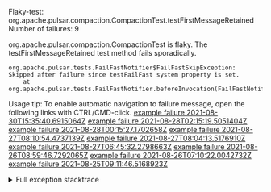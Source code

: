         
Flaky-test: org.apache.pulsar.compaction.CompactionTest.testFirstMessageRetained
Number of failures: 9

org.apache.pulsar.compaction.CompactionTest is flaky. The testFirstMessageRetained test method fails sporadically.

```
org.apache.pulsar.tests.FailFastNotifier$FailFastSkipException: Skipped after failure since testFailFast system property is set.
	at org.apache.pulsar.tests.FailFastNotifier.beforeInvocation(FailFastNotifier.java:88)

```

Usage tip: To enable automatic navigation to failure message, open the following links with CTRL/CMD-click.
[example failure 2021-08-30T15:35:40.6915064Z](https://github.com/apache/pulsar/runs/3463119398?check_suite_focus=true#step:9:3133)
[example failure 2021-08-28T02:15:19.5051404Z](https://github.com/apache/pulsar/runs/3448473880?check_suite_focus=true#step:9:2130)
[example failure 2021-08-28T00:15:27.1702658Z](https://github.com/apache/pulsar/runs/3447917315?check_suite_focus=true#step:9:1498)
[example failure 2021-08-27T08:10:54.4737139Z](https://github.com/apache/pulsar/runs/3440980370?check_suite_focus=true#step:9:2197)
[example failure 2021-08-27T08:04:13.5176910Z](https://github.com/apache/pulsar/runs/3440855241?check_suite_focus=true#step:9:2122)
[example failure 2021-08-27T06:45:32.2798663Z](https://github.com/apache/pulsar/runs/3440411158?check_suite_focus=true#step:9:2123)
[example failure 2021-08-26T08:59:46.7292065Z](https://github.com/apache/pulsar/runs/3430539961?check_suite_focus=true#step:9:2832)
[example failure 2021-08-26T07:10:22.0042732Z](https://github.com/apache/pulsar/runs/3429892136?check_suite_focus=true#step:9:2184)
[example failure 2021-08-25T09:11:46.5168923Z](https://github.com/apache/pulsar/runs/3420085427?check_suite_focus=true#step:10:2112)


<details>
<summary>Full exception stacktrace</summary>
<code><pre>
org.apache.pulsar.tests.FailFastNotifier$FailFastSkipException: Skipped after failure since testFailFast system property is set.
	at org.apache.pulsar.tests.FailFastNotifier.beforeInvocation(FailFastNotifier.java:88)

</pre></code>
</details>

